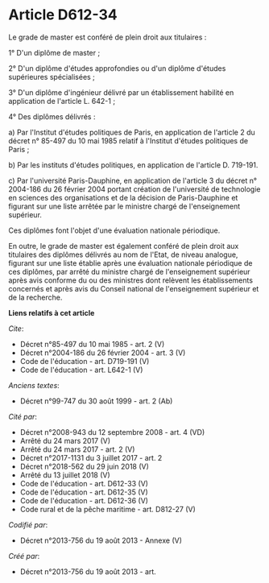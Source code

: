 # Article D612-34

Le grade de master est conféré de plein droit aux titulaires : 

1° D'un diplôme de master ; 

2° D'un diplôme d'études approfondies ou d'un diplôme d'études supérieures spécialisées ; 

3° D'un diplôme d'ingénieur délivré par un établissement habilité en application de l'article L. 642-1 ; 

4° Des diplômes délivrés : 

a) Par l'Institut d'études politiques de Paris, en application de l'article 2 du décret n° 85-497 du 10 mai 1985 relatif à
l'Institut d'études politiques de Paris ; 

b) Par les instituts d'études politiques, en application de l'article D. 719-191. 

c) Par l'université Paris-Dauphine, en application de l'article 3 du décret n° 2004-186 du 26 février 2004 portant création
de l'université de technologie en sciences des organisations et de la décision de Paris-Dauphine et figurant sur une liste
arrêtée par le ministre chargé de l'enseignement supérieur. 

Ces diplômes font l'objet d'une évaluation nationale périodique. 

En outre, le grade de master est également conféré de plein droit aux titulaires des diplômes délivrés au nom de l'Etat, de
niveau analogue, figurant sur une liste établie après une évaluation nationale périodique de ces diplômes, par arrêté du
ministre chargé de l'enseignement supérieur après avis conforme du ou des ministres dont relèvent les établissements
concernés et après avis du Conseil national de l'enseignement supérieur et de la recherche.

**Liens relatifs à cet article**

_Cite_:

  - Décret n°85-497 du 10 mai 1985 - art. 2 (V)
  - Décret n°2004-186 du 26 février 2004 - art. 3 (V)
  - Code de l'éducation - art. D719-191 (V)
  - Code de l'éducation - art. L642-1 (V)

_Anciens textes_:

  - Décret n°99-747 du 30 août 1999 - art. 2 (Ab)

_Cité par_:

  - Décret n°2008-943 du 12 septembre 2008 - art. 4 (VD)
  - Arrêté du 24 mars 2017 (V)
  - Arrêté du 24 mars 2017 - art. 2 (V)
  - Décret n°2017-1131 du 3 juillet 2017 - art. 2
  - Décret n°2018-562 du 29 juin 2018 (V)
  - Arrêté du 13 juillet 2018 (V)
  - Code de l'éducation - art. D612-33 (V)
  - Code de l'éducation - art. D612-35 (V)
  - Code de l'éducation - art. D612-36 (V)
  - Code rural et de la pêche maritime - art. D812-27 (V)

_Codifié par_:

  - Décret n°2013-756 du 19 août 2013 -  Annexe (V)

_Créé par_:

  - Décret n°2013-756 du 19 août 2013 - art.
